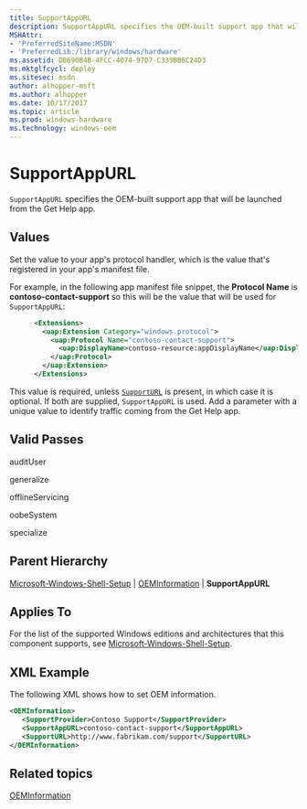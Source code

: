 ```yaml
---
title: SupportAppURL
description: SupportAppURL specifies the OEM-built support app that will be launched instead of the web URL.
MSHAttr:
- 'PreferredSiteName:MSDN'
- 'PreferredLib:/library/windows/hardware'
ms.assetid: DB690B4B-4FCC-4074-97D7-C339BB8C24D3
ms.mktglfcycl: deploy
ms.sitesec: msdn
author: alhopper-msft
ms.author: alhopper
ms.date: 10/17/2017
ms.topic: article
ms.prod: windows-hardware
ms.technology: windows-oem
---
```

# SupportAppURL

`SupportAppURL` specifies the OEM-built support app that will be launched from the Get Help app.

## Values

Set the value to your app's protocol handler, which is the value that's registered in your app's manifest file.

For example, in the following app manifest file snippet, the **Protocol Name** is **contoso-contact-support** so this will be the value that will be used for `SupportAppURL`:

```xml
      <Extensions>
        <uap:Extension Category="windows.protocol">
          <uap:Protocol Name="contoso-contact-support">
            <uap:DisplayName>contoso-resource:appDisplayName</uap:DisplayName>
          </uap:Protocol>
        </uap:Extension>
      </Extensions>
```

This value is required, unless [`SupportURL`](microsoft-windows-shell-setup-oeminformation-supporturl.md) is present, in which case it is optional. If both are supplied, `SupportAppURL` is used. Add a parameter with a unique value to identify traffic coming from the Get Help app.

## Valid Passes

auditUser

generalize

offlineServicing

oobeSystem

specialize

## Parent Hierarchy

[Microsoft-Windows-Shell-Setup](microsoft-windows-shell-setup.md) | [OEMInformation](microsoft-windows-shell-setup-oeminformation.md) | **SupportAppURL**

## Applies To

For the list of the supported Windows editions and architectures that this component supports, see [Microsoft-Windows-Shell-Setup](microsoft-windows-shell-setup.md).

## XML Example

The following XML shows how to set OEM information.

```xml
<OEMInformation>
   <SupportProvider>Contoso Support</SupportProvider>
   <SupportAppURL>contoso-contact-support</SupportAppURL>
   <SupportURL>http://www.fabrikam.com/support</SupportURL>
</OEMInformation>
```

## Related topics

[OEMInformation](microsoft-windows-shell-setup-oeminformation.md)
